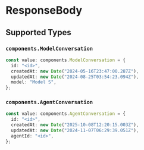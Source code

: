 # ResponseBody


## Supported Types

### `components.ModelConversation`

```typescript
const value: components.ModelConversation = {
  id: "<id>",
  createdAt: new Date("2024-05-16T23:47:00.287Z"),
  updatedAt: new Date("2024-08-25T03:54:23.094Z"),
  model: "Model S",
};
```

### `components.AgentConversation`

```typescript
const value: components.AgentConversation = {
  id: "<id>",
  createdAt: new Date("2025-10-08T12:20:15.003Z"),
  updatedAt: new Date("2024-11-07T06:29:39.051Z"),
  agentId: "<id>",
};
```

